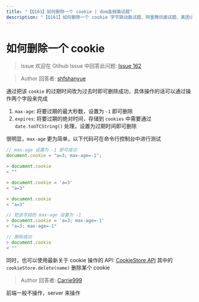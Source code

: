 ```yaml
---
title: "【Q161】如何删除一个 cookie | dom高频面试题"
description: "【Q161】如何删除一个 cookie 字节跳动面试题、阿里腾讯面试题、美团小米面试题。"
---
```


# 如何删除一个 cookie

> Issue
> 欢迎在 Gtihub Issue 中回答此问题: [Issue 162](https://github.com/shfshanyue/Daily-Question/issues/162)

> Author
> 回答者: [shfshanyue](https://github.com/shfshanyue)

通过把该 `cookie` 的过期时间改为过去时即可删除成功，具体操作的话可以通过操作两个字段来完成

1. `max-age`: 将要过期的最大秒数，设置为 `-1` 即可删除
1. `expires`: 将要过期的绝对时间，存储到 `cookies` 中需要通过 `date.toUTCString()` 处理，设置为过期时间即可删除

很明显，`max-age` 更为简单，以下代码可在命令行控制台中进行测试

```js
// max-age 设置为 -1 即可成功
document.cookie = "a=3; max-age=-1";
```

```js
> document.cookie
< ""

> document.cookie = 'a=3'
< "a=3"

> document.cookie
< "a=3"

// 把该字段的 max-age 设置为 -1
> document.cookie = 'a=3; max-age=-1'
< "a=3; max-age=-1"

// 删除成功
> document.cookie
< ""
```

同时，也可以使用最新关于 cookie 操作的 API: [CookieStore API](https://developer.mozilla.org/en-US/docs/Web/API/CookieStore) 其中的 `cookieStore.delete(name)` 删除某个 cookie

> Author
> 回答者: [Carrie999](https://github.com/Carrie999)

前端一般不操作，server 来操作

